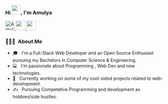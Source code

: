 ### Hi <img src="https://github.com/TheDudeThatCode/TheDudeThatCode/blob/master/Assets/Hi.gif" width="29px">, I'm Amulya

<a href="https://dev.to/amulyacoder">
  <img src="https://d2fltix0v2e0sb.cloudfront.net/dev-badge.svg" alt="Amulya's DEV Profile" height="30" width="30" />
</a>
<a href="https://www.linkedin.com/in/amulya-dixit-3408/">
  <img height="30" width="30px" src="https://cdn.jsdelivr.net/npm/simple-icons@v3/icons/linkedin.svg"  />
</a>
 <a href="mailto:amulyadixit07@gmail.com">
  <img height="30" width="30px" src="https://cdn.jsdelivr.net/npm/simple-icons@v3/icons/gmail.svg" />
</a>   
<br />

<h3> 👨🏻‍💻 &nbsp;About Me </h3>

- 🎓 &nbsp; I'm a Full-Stack Web Developer and an Open Source Enthusiast pursuing my Bachelors in Computer Science & Engineering.</br>
- 💻  &nbsp; I'm passionate about Programming , Web Dev and new technologies.
- 🌱 &nbsp; Currently working on some of my cool-sided projects related to web-development.
- ✍️ &nbsp; Pursuing Competetive Programming and development as hobbies/side hustles.



